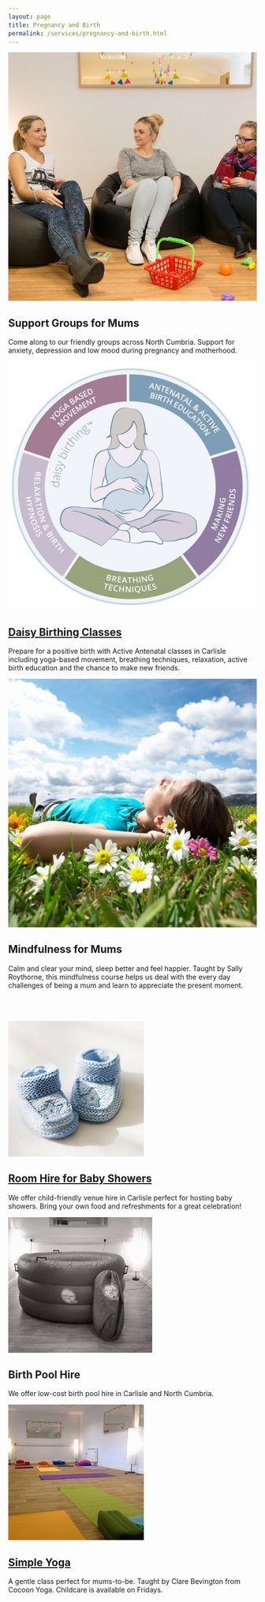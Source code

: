 ```yaml
---
layout: page
title: Pregnancy and Birth
permalink: /services/pregnancy-and-birth.html
---
```



<div class="row"><div class="col-md-3"><div class="row"><img class="img-responsive img-rounded" src="/img/pregnancy-and-birth-1.jpg" /></div><div class="row"><h2>Support Groups for Mums</h2><p>Come along to our friendly groups across North Cumbria. Support for anxiety, depression and low mood during pregnancy and motherhood.</p></div></div><div class="col-md-3 col-md-offset-1"><div class="row"><img class="img-responsive" src="/img/pregnancy-and-birth-2.jpg" /></div><div class="row"><h2><a href="/services/carlisle-pregnancy-antenatal-classes-with-daisy-birthing.html">Daisy Birthing Classes</a></h2><p>Prepare for a positive birth with Active Antenatal classes in Carlisle including yoga-based movement, breathing techniques, relaxation, active birth education and the chance to make new friends.</p></div></div><div class="col-md-3 col-md-offset-1"><div class="row"><img class="img-responsive img-rounded" src="/img/pregnancy-and-birth-3.jpg" /></div><div class="row"><h2>Mindfulness for Mums</h2><p>Calm and clear your mind, sleep better and feel happier. Taught by Sally Roythorne, this mindfulness course helps us deal with the every day challenges of being a mum and learn to appreciate the present moment.</p></div></div></div>

<div class="row" style="height: 50px">&nbsp;</div>

<div class="row"><div class="col-md-3"><div class="row"><img class="img-rounded" src="/img/pregnancy-and-birth-4.jpg" /></div><div class="row"><h2><a href="room-hire-for-baby-showers.html">Room Hire for Baby Showers</a></h2><p>We offer child-friendly venue hire in Carlisle perfect for hosting baby showers. Bring your own food and refreshments for a great celebration!</p></div></div><div class="col-md-3 col-md-offset-1"><div class="row"><img class="img-rounded" src="/img/pregnancy-and-birth-5.jpg" /></div><div class="row"><h2>Birth Pool Hire</h2><p>We offer low-cost birth pool hire in Carlisle and North Cumbria.</p></div></div><div class="col-md-3 col-md-offset-1"><div class="row"><img class="img-rounded" src="/img/pregnancy-and-birth-6.jpg" /></div><div class="row"><h2><a href="/services/cocoon-yoga.html">Simple Yoga</a></h2><p>A gentle class perfect for mums-to-be. Taught by Clare Bevington from Cocoon Yoga. Childcare is available on Fridays.</p></div></div></div>